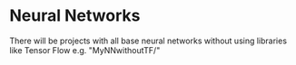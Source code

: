 # Neural Networks
There will be projects with all base neural networks without using libraries like Tensor Flow e.g. "MyNNwithoutTF/"